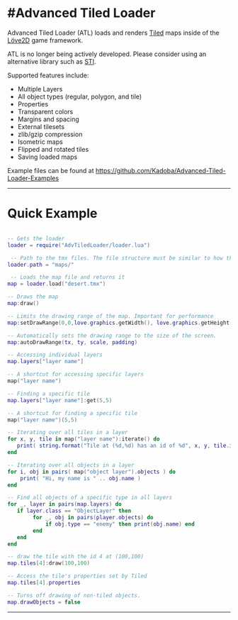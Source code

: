 #Advanced Tiled Loader
========
Advanced Tiled Loader (ATL) loads and renders [Tiled](http://www.mapeditor.org/) maps inside of the [Löve2D](http://love2d.org) game framework.

ATL is no longer being actively developed. Please consider using an alternative library such as [STI](https://github.com/karai17/Simple-Tiled-Implementation).

Supported features include:
* Multiple Layers
* All object types (regular, polygon, and tile)
* Properties
* Transparent colors
* Margins and spacing
* External tilesets
* zlib/gzip compression
* Isometric maps
* Flipped and rotated tiles
* Saving loaded maps

Example files can be found at https://github.com/Kadoba/Advanced-Tiled-Loader-Examples

----------------------------------------------------------------------------------------------------
# Quick Example
  
```lua     

-- Gets the loader
loader = require("AdvTiledLoader/loader.lua")

 -- Path to the tmx files. The file structure must be similar to how they are saved in Tiled
loader.path = "maps/"

 -- Loads the map file and returns it
map = loader.load("desert.tmx")

-- Draws the map
map:draw()

-- Limits the drawing range of the map. Important for performance
map:setDrawRange(0,0,love.graphics.getWidth(), love.graphics.getHeight())

-- Automatically sets the drawing range to the size of the screen.
map:autoDrawRange(tx, ty, scale, padding)

-- Accessing individual layers
map.layers["layer name"]

-- A shortcut for accessing specific layers
map("layer name")

-- Finding a specific tile
map.layers["layer name"]:get(5,5)

-- A shortcut for finding a specific tile
map("layer name")(5,5)

-- Iterating over all tiles in a layer
for x, y, tile in map("layer name"):iterate() do
   print( string.format("Tile at (%d,%d) has an id of %d", x, y, tile.id) )
end

-- Iterating over all objects in a layer
for i, obj in pairs( map("object layer").objects ) do
	print( "Hi, my name is " .. obj.name )
end

-- Find all objects of a specific type in all layers
for _, layer in pairs(map.layers) do
   if layer.class == "ObjectLayer" then
		for _, obj in pairs(player.objects) do
			if obj.type == "enemy" then print(obj.name) end
		end
   end
end

-- draw the tile with the id 4 at (100,100)
map.tiles[4]:draw(100,100)

-- Access the tile's properties set by Tiled
map.tiles[4].properties

-- Turns off drawing of non-tiled objects.
map.drawObjects = false

```
----------------------------------------------------------------------------------------------------
